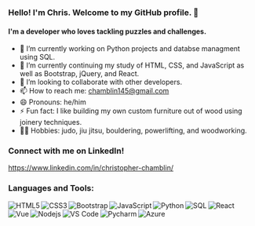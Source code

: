 ### Hello! I'm Chris. Welcome to my GitHub profile. 👋

#### I'm a developer who loves tackling puzzles and challenges. 

- 🔭 I’m currently working on Python projects and databse managment using SQL.
- 🌱 I’m currently continuing my study of HTML, CSS, and JavaScript as well as Bootstrap, jQuery, and React.
- 👯 I’m looking to collaborate with other developers.
- 📫 How to reach me: chamblin145@gmail.com
- 😄 Pronouns: he/him
- ⚡ Fun fact: I like building my own custom furniture out of wood using joinery techniques. 
- 🧗‍♂️ Hobbies: judo, jiu jitsu, bouldering, powerlifting, and woodworking.

### Connect with me on LinkedIn!

https://www.linkedin.com/in/christopher-chamblin/

### Languages and Tools:
<img align="left" alt="HTML5" src="https://img.icons8.com/color/48/000000/html-5--v1.png"/>
<img align="left" alt="CSS3" src="https://img.icons8.com/color/48/000000/css3.png"/>
<img align="left" alt="Bootstrap" src="https://img.icons8.com/color/48/000000/bootstrap.png"/>
<img align="left" alt="JavaScript" src="https://img.icons8.com/color/48/000000/javascript--v1.png"/>
<img align="left" alt="Python" src="https://img.icons8.com/color/48/000000/python--v1.png"/>
<img align="left" alt="SQL" src="https://img.icons8.com/color/48/000000/sql.png"/>
<img align="left" alt="React" src="https://img.icons8.com/ultraviolet/40/000000/react--v1.png"/>
<img align="left" alt="Vue" src="https://img.icons8.com/color/48/000000/vue-js.png"/>
<img align="left" alt="Nodejs" src="https://img.icons8.com/color/48/000000/nodejs.png"/>
<img align="left" alt="VS Code" src="https://img.icons8.com/color/48/000000/visual-studio-code-2019.png"/>
<img align="left" alt="Pycharm" src="https://img.icons8.com/color/48/000000/pycharm.png"/>
<img align="left" alt="Azure" src="https://img.icons8.com/color/48/000000/azure-1.png"/>
